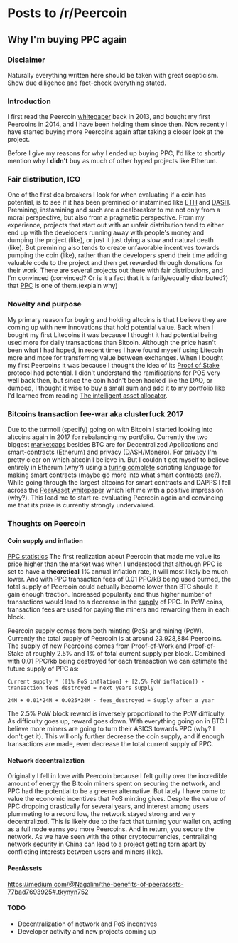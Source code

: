 # Posts to /r/Peercoin

## Why I'm buying PPC again
### Disclaimer
Naturally everything written here should be taken with great scepticism. Show due diligence and fact-check everything stated.

### Introduction
I first read the Peercoin [whitepaper](https://peercoin.net/assets/paper/peercoin-paper.pdf) back in 2013, and bought my first Peercoins in 2014, and I have been holding them since then. Now recently I have started buying more Peercoins again after taking a closer look at the project.

Before I give my reasons for why I ended up buying PPC, I'd like to shortly mention why I **didn't** buy as much of other hyped projects like Etherum.

### Fair distribution, ICO
One of the first dealbreakers I look for when evaluating if a coin has potential, is to see if it has been premined or instamined like [ETH](https://bitcointalk.org/index.php?topic=1147063.0) and [DASH](https://bitcointalk.org/index.php?topic=1043923.0;imode). Premining, instamining and such are a dealbreaker to me not only from a moral perspective, but also from a pragmatic perspective. From my experience, projects that start out with an unfair distribution tend to either end up with the developers running away with people's money and dumping the project (like), or just it just dying a slow and natural death (like). But premining also tends to create unfavorable incentives towards pumping the coin (like), rather than the developers spend their time adding valuable code to the project and then get rewarded through donations for their work. There are several projects out there with fair distributions, and I'm convinced (convinced? Or is it a fact that it is farily/equally distributed?)  that [PPC](https://talk.peercoin.net/t/pillows-peercoin-myths/2518/58) is one of them.(explain why)

### Novelty and purpose
My primary reason for buying and holding altcoins is that I believe they are coming up with new innovations that hold potential value. Back when I bought my first Litecoins it was because I thought it had potential being used more for daily transactions than Bitcoin. Although the price hasn't been what I had hoped, in recent times I have found myself using Litecoin more and more for transferring value between exchanges. When I bought my first Peercoins it was because I thought the idea of its [Proof of Stake](https://en.bitcoin.it/wiki/Proof_of_Stake) protocol had potential. I didn't understand the ramifications for POS very well back then, but since the coin hadn't been hacked like the DAO, or dumped, I thought it wise to buy a small sum and add it to my portfolio like I'd learned from reading [The intelligent asset allocator](http://a.co/70z1zsM
).

### Bitcoins transaction fee-war aka clusterfuck 2017
Due to the turmoil (specify) going on with Bitcoin I started looking into altcoins again in 2017 for rebalancing my portfolio. Currently the two biggest [marketcaps](https://coinmarketcap.com/) besides BTC are for Decentralized Applications and smart-contracts (Etherum) and privacy (DASH/Monero). For privacy I'm pretty clear on which altcoin I believe in. But I couldn't get myself to believe entirely in Etherum (why?) using a [turing complete](https://www.reddit.com/r/btc/comments/4p0gq3/why_turingcomplete_smart_contracts_are_doomed/?st=izzs996j&sh=4d7b22e7) scripting language for making smart contracts (maybe go more into what smart contracts are?). While going through the largest altcoins for smart contracts and DAPPS I fell across the [PeerAsset whitepaper](https://peerassets.github.io/WhitePaper/) which left me with a positive impression (why?). This lead me to start re-evaluating Peercoin again and convincing me that its prize is currently strongly undervalued.

### Thoughts on Peercoin

#### Coin supply and inflation
[PPC statistics](https://peercoin.mintr.org/stats)
The first realization about Peercoin that made me value its price higher than the market was when I understood that although PPC is set to have a **theoretical** 1% annual inflation rate, it will most likely be much lower. And with PPC transaction fees of 0.01 PPC/kB being used burned, the total supply of Peercoin could actually become lower than BTC should it gain enough traction. Increased popularity and thus higher number of transactions would lead to a decrease in the [supply](https://peercoin.mintr.org/chart) of PPC. In PoW coins, transaction fees are used for paying the miners and rewarding them in each block.

Peercoin supply comes from both minting (PoS) and mining (PoW). Currently the total supply of Peercoin is at around 23,928,884 Peercoins. The supply of new Peercoins comes from Proof-of-Work and Proof-of-Stake at roughly 2.5% and 1% of total current supply per block. Combined with 0.01 PPC/kb being destroyed for each transaction we can estimate the future supply of PPC as:

```
Current supply * ([1% PoS inflation] + [2.5% PoW inflation]) - transaction fees destroyed = next years supply

24M + 0.01*24M + 0.025*24M - fees_destroyed = Supply after a year 
```
The 2.5% PoW block reward is inversely proportional to the PoW difficulty. As difficulty goes up, reward goes down. With everything going on in BTC I believe more miners are going to turn their ASICS towards PPC (why? I don't get it). This will only further decrease the coin supply, and if enough transactions are made, even decrease the total current supply of PPC. 

#### Network decentralization
Originally I fell in love with Peercoin because I felt guilty over the incredible amount of energy the Bitcoin miners spent on securing the network, and PPC had the potential to be a greener alternative. But lately I have come to value the economic incentives that PoS minting gives. Despite the value of PPC dropping drastically for several years, and interest among users plummeting to a record low, the network stayed strong and very decentralized. This is likely due to the fact that turning your wallet on, acting as a full node earns you more Peercoins. And in return, you secure the network. As we have seen with the other cryptocurrencies, centralizing network security in China can lead to a project getting torn apart by conflicting interests between users and miners (like). 


#### PeerAssets
https://medium.com/@Nagalim/the-benefits-of-peerassets-77bad7693925#.tkynyn752

#### TODO
* Decentralization of network and PoS incentives
* Developer activity and new projects coming up

